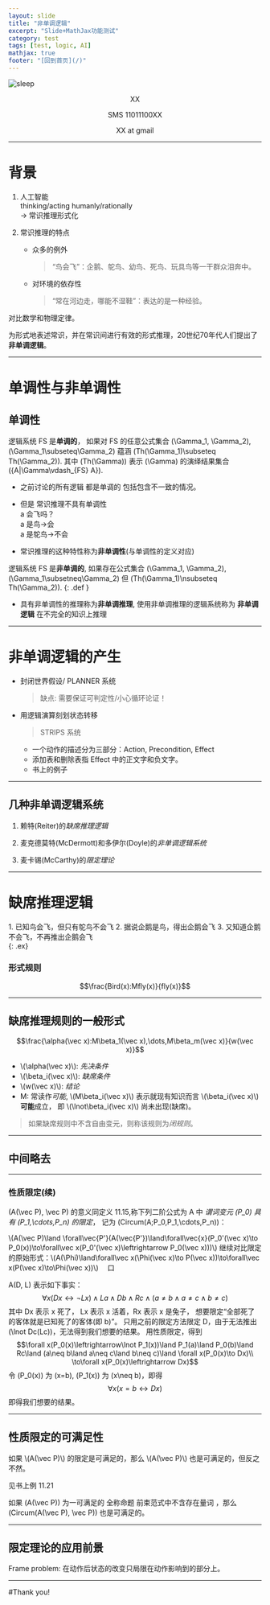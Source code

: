 ```yaml
---
layout: slide
title: "非单调逻辑"
excerpt: "Slide+MathJax功能测试"
category: test
tags: [test, logic, AI]
mathjax: true
footer: "[回到首页](/)"
---
```


![sleep](/images/sleepy.png)

<p align="center"> XX </p>

<p align="center"> SMS 11011100XX </p>

<p align="center"> XX at gmail </p>

-----

# 背景

1. 
    <div class="slider"> 人工智能 </div> <div class="slider-notes"> thinking/acting humanly/rationally </div>
    -> 常识推理形式化

2. 常识推理的特点

    * 众多的例外
	    
	    > “鸟会飞”：企鹅、鸵鸟、幼鸟、死鸟、玩具鸟等一干群众泪奔中。
	* 对环境的依存性
	    
	    > “常在河边走，哪能不湿鞋”：表达的是一种经验。

<div class="tip">

对比数学和物理定律。

</div>

为形式地表述常识，并在常识间进行有效的形式推理，20世纪70年代人们提出了**非单调逻辑**。

-----

# 单调性与非单调性

## 单调性 ##

<div class="def">

逻辑系统 FS 是<strong>单调的</strong>，
如果对 FS 的任意公式集合
\(\Gamma_1, \Gamma_2\), 
\(\Gamma_1\subseteq\Gamma_2\) 
蕴涵 \(Th(\Gamma_1)\subseteq Th(\Gamma_2)\).
其中 \(Th(\Gamma)\) 表示 \(\Gamma\) 的演绎结果集合 \(\{A|\Gamma\vdash_{FS} A\}\).

</div>

* 之前讨论的所有逻辑
<span class="slider">都是单调的</span>
<span class="slider-notes">包括包含不一致的情况。</span>

* 但是
    <span class="slider">常识推理不具有单调性</span><backquote class="slider-notes"><br />
	a 会飞吗？  
    a 是鸟->会  
    a 是鸵鸟->不会
	</backquote>

* 常识推理的这种特性称为**非单调性**(与单调性的定义对应)

    <div>
逻辑系统 FS 是<strong>非单调的</strong>,
如果存在公式集合 \(\Gamma_1, \Gamma_2\),
\(\Gamma_1\subsetneq\Gamma_2\)
但 \(Th(\Gamma_1)\nsubseteq Th(\Gamma_2)\).
    </div>
    {: .def }

* 具有非单调性的推理称为**非单调推理**, 使用非单调推理的逻辑系统称为
<span class="slider">**非单调逻辑**</span>
<span class="slider-notes">在不完全的知识上推理</span>

-----

# 非单调逻辑的产生

* 封闭世界假设/ PLANNER 系统

    > 缺点:
    >    需要保证可判定性/小心循环论证！

* 用逻辑演算刻划状态转移

    > STRIPS 系统
    
    * 一个动作的描述分为三部分：Action, Precondition, Effect
    * 添加表和删除表指 Effect 中的正文字和负文字。
    * 书上的例子

-----

## 几种非单调逻辑系统

1. 赖特(Reiter)的*缺席推理逻辑*

2. 麦克德莫特(McDermott)和多伊尔(Doyle)的*非单调逻辑系统*

3. 麦卡锡(McCarthy)的*限定理论*

-----

# 缺席推理逻辑

<div markdown="1">
1. 已知鸟会飞，但只有鸵鸟不会飞
2. 据说企鹅是鸟，得出企鹅会飞
3. 又知道企鹅不会飞，不再推出企鹅会飞
</div>
{: .ex}

### 形式规则

$$\frac{Bird(x):Mfly(x)}{fly(x)}$$

-----

## 缺席推理规则的一般形式

$$\frac{\alpha(\vec x):M\beta_1(\vec x),\dots,M\beta_m(\vec x)}{w(\vec x)}$$

* \\(\alpha(\vec x)\\): *先决条件*
* \\(\beta_i(\vec x)\\): *缺席条件*
* \\(w(\vec x)\\): *结论*
* M: 常读作*可能*, 
\\(M\beta_i(\vec x)\\) 表示就现有知识而言 \\(\beta_i(\vec x)\\) **可能**成立，
即 \\(\lnot\beta_i(\vec x)\\) 尚未出现(缺席)。

> 如果缺席规则中不含自由变元，则称该规则为*闭规则*。

-----

## 中间略去

-----

### 性质限定(续)

<div class="def">

\(A(\vec P), \vec P\) 的意义同定义 11.15,称下列二阶公式为 A 中
<em>谓词变元 \(P_0\) 具有 \(P_1,\cdots,P_n\) 的限定</em>，
记为 \(Circum(A;P_0,P_1,\cdots,P_n)\)：

<p>
<span class="slider">\(A(\vec P)\land \forall\vec{P'}(A(\vec{P'})\land\forall\vec{x}(P_0'(\vec x)\to P_0(x))\to\forall\vec x(P_0'(\vec x)\leftrightarrow P_0(\vec x)))\)</span>
<span class="slider-notes">继续对比限定的原始形式：\(A(\Phi)\land\forall\vec x(\Phi(\vec x)\to P(\vec x))\to\forall\vec x(P(\vec x)\to\Phi(\vec x))\)　 口</span>
</p>

</div>
<div class="space">



</div>
<div class="ex">

A(D, L) 表示如下事实：
$$\forall x(Dx\leftrightarrow\lnot Lx)\land La\land Db\land Rc\land(a\neq b\land a\neq c\land b\neq c)$$
其中 Dx 表示 x 死了， Lx 表示 x 活着，Rx 表示 x 是兔子，
想要限定“全部死了的客体就是已知死了的客体(即 b)”。
只用之前的限定方法限定 D，由于无法推出 \(\lnot Dc(Lc)\)，无法得到我们想要的结果。
用性质限定，得到
$$\forall x(P_0(x)\leftrightarrow\lnot P_1(x))\land P_1(a)\land P_0(b)\land Rc\land (a\neq b\land a\neq c\land b\neq c)\land \forall x(P_0(x)\to Dx)\\
\to\forall x(P_0(x)\leftrightarrow Dx)$$
令 \(P_0(x)\) 为 \(x=b\), \(P_1(x)\) 为 \(x\neq b\)，即得
$$\forall x(x=b\leftrightarrow Dx)$$
即得我们想要的结果。

</div>

-----

## 性质限定的可满足性

如果 \\(A(\vec P)\\) 的限定是可满足的，那么 \\(A(\vec P)\\) 也是可满足的，但反之不然。

<div class="ex">

见书上例 11.21

</div>
<div class="space">



</div>
<div class="prop">

如果 \(A(\vec P)\) 为一可满足的
<span class="slider">全称命题</span>
<span class="slider-notes">前束范式中不含存在量词</span>
，那么 \(Circum(A(\vec P), \vec P)\) 也是可满足的。

</div>

-----

## 限定理论的应用前景

Frame problem: 在动作后状态的改变只局限在动作影响到的部分上。




-----

#Thank you!

